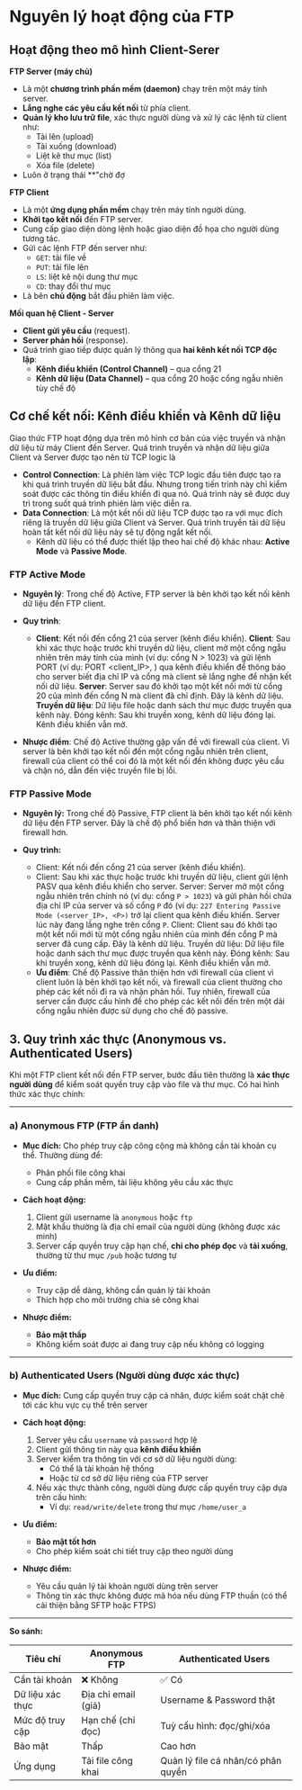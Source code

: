 # Nguyên lý hoạt động của FTP
## Hoạt động theo mô hình Client-Serer
 **FTP Server (máy chủ)**

- Là một **chương trình phần mềm (daemon)** chạy trên một máy tính server.
- **Lắng nghe các yêu cầu kết nối** từ phía client.
- **Quản lý kho lưu trữ file**, xác thực người dùng và xử lý các lệnh từ client như:
  - Tải lên (upload)
  - Tải xuống (download)
  - Liệt kê thư mục (list)
  - Xóa file (delete)
- Luôn ở trạng thái **"chờ đợ

 **FTP Client** 

- Là một **ứng dụng phần mềm** chạy trên máy tính người dùng.
- **Khởi tạo kết nối** đến FTP server.
- Cung cấp giao diện dòng lệnh hoặc giao diện đồ họa cho người dùng tương tác.
- Gửi các lệnh FTP đến server như:
  - `GET`: tải file về
  - `PUT`: tải file lên
  - `LS`: liệt kê nội dung thư mục
  - `CD`: thay đổi thư mục
- Là bên **chủ động** bắt đầu phiên làm việc.


 **Mối quan hệ Client - Server**
- **Client gửi yêu cầu** (request).
- **Server phản hồi** (response).
- Quá trình giao tiếp được quản lý thông qua **hai kênh kết nối TCP độc lập**:
  - **Kênh điều khiển (Control Channel)** – qua cổng 21
  - **Kênh dữ liệu (Data Channel)** – qua cổng 20 hoặc cổng ngẫu nhiên tùy chế độ


##  Cơ chế kết nối: Kênh điều khiển và Kênh dữ liệu

Giao thức FTP hoạt động dựa trên mô hình cơ bản của việc truyền và nhận dữ liệu từ máy Client đến Server. Quá trình truyền và nhận dữ liệu giữa Client và Server được tạo nên từ TCP logic là 
- **Control Connection**: Là phiên làm việc TCP logic đầu tiên được tạo ra khi quá trình truyền dữ liệu bắt đầu. Nhưng trong tiến trình này chỉ kiểm soát được các thông tin điều khiển đi qua nó. Quá trình này sẽ được duy trì trong suốt quá trình phiên làm việc diễn ra.
- **Data Connection**: Là một kết nối dữ liệu TCP được tạo ra với mục đích riêng là truyền dữ liệu giữa Client và Server. Quá trình truyền tải dữ liệu hoàn tất kết nối dữ liệu này sẽ tự động ngắt kết nối.
    -  Kênh dữ liệu có thể được thiết lập theo hai chế độ khác nhau: **Active Mode** và **Passive Mode**.

### FTP Active Mode
- **Nguyên lý**: Trong chế độ Active, FTP server là bên khởi tạo kết nối kênh dữ liệu đến FTP client.

- **Quy trình**: 
    - **Client**: Kết nối đến cổng 21 của server (kênh điều khiển).
    **Client**: Sau khi xác thực hoặc trước khi truyền dữ liệu, client mở một cổng ngẫu nhiên trên máy tính của mình (ví dụ: cổng N > 1023) và gửi lệnh PORT (ví dụ: PORT <client_IP>, <N>) qua kênh điều khiển để thông báo cho server biết địa chỉ IP và cổng mà client sẽ lắng nghe để nhận kết nối dữ liệu.
    **Server**: Server sau đó khởi tạo một kết nối mới từ cổng 20 của mình đến cổng N mà client đã chỉ định. Đây là kênh dữ liệu.
    **Truyền dữ liệu**: Dữ liệu file hoặc danh sách thư mục được truyền qua kênh này.
Đóng kênh: Sau khi truyền xong, kênh dữ liệu đóng lại. Kênh điều khiển vẫn mở. 
    
- **Nhược điểm**: Chế độ Active thường gặp vấn đề với firewall của client. Vì server là bên khởi tạo kết nối đến một cổng ngẫu nhiên trên client, firewall của client có thể coi đó là một kết nối đến không được yêu cầu và chặn nó, dẫn đến việc truyền file bị lỗi.

    
### FTP Passive Mode
- **Nguyên lý:** Trong chế độ Passive, FTP client là bên khởi tạo kết nối kênh dữ liệu đến FTP server. Đây là chế độ phổ biến hơn và thân thiện với firewall hơn.

- **Quy trình:**

    - Client: Kết nối đến cổng 21 của server (kênh điều khiển).
    - Client: Sau khi xác thực hoặc trước khi truyền dữ liệu, client gửi lệnh PASV qua kênh điều khiển cho server.
    Server: Server mở một cổng ngẫu nhiên trên chính nó (ví dụ: cổng `P > 1023`) và gửi phản hồi chứa địa chỉ IP của server và số cổng `P` đó (ví dụ: `227 Entering Passive Mode (<server_IP>, <P>)` trở lại client qua kênh điều khiển. Server lúc này đang lắng nghe trên cổng `P`.
Client: Client sau đó khởi tạo một kết nối mới từ một cổng ngẫu nhiên của mình đến cổng P mà server đã cung cấp. Đây là kênh dữ liệu.
Truyền dữ liệu: Dữ liệu file hoặc danh sách thư mục được truyền qua kênh này.
Đóng kênh: Sau khi truyền xong, kênh dữ liệu đóng lại. Kênh điều khiển vẫn mở.
    - **Ưu điểm**: Chế độ Passive thân thiện hơn với firewall của client vì client luôn là bên khởi tạo kết nối, và firewall của client thường cho phép các kết nối đi ra và nhận phản hồi. Tuy nhiên, firewall của server cần được cấu hình để cho phép các kết nối đến trên một dải cổng ngẫu nhiên được sử dụng cho chế độ passive.
    
##  3. Quy trình xác thực (Anonymous vs. Authenticated Users)

Khi một FTP client kết nối đến FTP server, bước đầu tiên thường là **xác thực người dùng** để kiểm soát quyền truy cập vào file và thư mục. Có hai hình thức xác thực chính:

---

###  a) Anonymous FTP (FTP ẩn danh)

- **Mục đích:** Cho phép truy cập công cộng mà không cần tài khoản cụ thể. Thường dùng để:
  - Phân phối file công khai
  - Cung cấp phần mềm, tài liệu không yêu cầu xác thực

- **Cách hoạt động:**
  1. Client gửi username là `anonymous` hoặc `ftp`
  2. Mật khẩu thường là địa chỉ email của người dùng (không được xác minh)
  3. Server cấp quyền truy cập hạn chế, **chỉ cho phép đọc** và **tải xuống**, thường từ thư mục `/pub` hoặc tương tự

- **Ưu điểm:**
  - Truy cập dễ dàng, không cần quản lý tài khoản
  - Thích hợp cho môi trường chia sẻ công khai

- **Nhược điểm:**
  - **Bảo mật thấp**
  - Không kiểm soát được ai đang truy cập nếu không có logging

---

### b) Authenticated Users (Người dùng được xác thực)

- **Mục đích:** Cung cấp quyền truy cập cá nhân, được kiểm soát chặt chẽ tới các khu vực cụ thể trên server

- **Cách hoạt động:**
  1. Server yêu cầu `username` và `password` hợp lệ
  2. Client gửi thông tin này qua **kênh điều khiển**
  3. Server kiểm tra thông tin với cơ sở dữ liệu người dùng:
     - Có thể là tài khoản hệ thống
     - Hoặc từ cơ sở dữ liệu riêng của FTP server
  4. Nếu xác thực thành công, người dùng được cấp quyền truy cập dựa trên cấu hình:
     - Ví dụ: `read/write/delete` trong thư mục `/home/user_a`

- **Ưu điểm:**
  - **Bảo mật tốt hơn**
  - Cho phép kiểm soát chi tiết truy cập theo người dùng

- **Nhược điểm:**
  - Yêu cầu quản lý tài khoản người dùng trên server
  - Thông tin xác thực không được mã hóa nếu dùng FTP thuần (có thể cải thiện bằng SFTP hoặc FTPS)

---

 **So sánh:**

| Tiêu chí          | Anonymous FTP               | Authenticated Users           |
|------------------|-----------------------------|-------------------------------|
| Cần tài khoản     | ❌ Không                    | ✅ Có                         |
| Dữ liệu xác thực  | Địa chỉ email (giả)        | Username & Password thật      |
| Mức độ truy cập   | Hạn chế (chỉ đọc)           | Tuỳ cấu hình: đọc/ghi/xóa     |
| Bảo mật           | Thấp                        | Cao hơn                       |
| Ứng dụng          | Tải file công khai          | Quản lý file cá nhân/có phân quyền |
